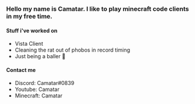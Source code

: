 ### Hello my name is Camatar. I like to play minecraft code clients in my free time.

#### Stuff i've worked on ####
* Vista Client
* Cleaning the rat out of phobos in record timing
* Just being a baller 💯

#### Contact me ####
* Discord: Camatar#0839
* Youtube: Camatar
* Minecraft: Camatar
